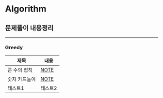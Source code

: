 # Algorithm
## 문제풀이 내용정리
---
### Greedy
|제목|내용|
|------|---|
|큰 수의 법칙|[NOTE](https://orangevinyl.github.io/categories1/Python_Greedy_%ED%81%B0%EC%88%98%EA%B5%AC%ED%95%98%EA%B8%B0/)|
|숫자 카드놀이|[NOTE](https://orangevinyl.github.io/Algorithm/Python_Greedy_%EC%88%AB%EC%9E%90%EC%B9%B4%EB%93%9C%EA%B2%8C%EC%9E%84/)|
|테스트1|테스트2|
